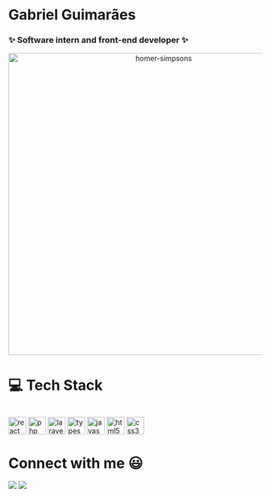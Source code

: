 # Gabriel Guimarães
### ✨ Software intern and front-end developer ✨


<p align="center">
 <img src="https://pngimg.com/uploads/simpsons/simpsons_PNG8.png" alt="homer-simpsons" height="600">
</p>

<h1>💻   Tech Stack</h1>

<div style="display: inline_block"><br>
 <img align="center" src="https://cdn-media-1.freecodecamp.org/images/1*jnqXL4Q-iW0qxodFDTxyFQ.jpeg" alt="react" height="35" width="35">
 
 <img align="center" src="https://upload.wikimedia.org/wikipedia/commons/thumb/2/27/PHP-logo.svg/800px-PHP-logo.svg.png" alt="php" height="35" width="35">

 <img align="center" src="https://upload.wikimedia.org/wikipedia/commons/thumb/9/9a/Laravel.svg/800px-Laravel.svg.png" alt="laravel" height="35" width="35">

 <img align="center" src="https://procoders.tech/wp-content/uploads/2020/11/Typescript_logo_2020.svg" alt="typescript" height="35" width="35">

 <img align="center" src="https://usefulangle.com/img/thumb/javascript.png" alt="javascript" height="35" width="35">

 <img align="center" src="https://logodownload.org/wp-content/uploads/2016/10/html5-logo-9.png" alt="html5" height="35" width="35">

 <img align="center" src="https://logospng.org/download/css-3/logo-css-3-2048.png" alt="css3" height="35" width="35">
</div>

<h1>Connect with me 😃</h1>

<div>     
  <a href = "mailto:gabeguimaraes13@gmail.com" target="_blank"><img src="https://img.shields.io/badge/-Gmail-%23333?style=for-the-badge&logo=gmail&logoColor=white"></a>
  <a href="https://www.instagram.com/gabedaltro/" target="_blank"><img src="https://img.shields.io/badge/-instagram-%230077B5?style=for-the-badge&logo=instagram&logoColor=white" target="blank"></a> 
</div>
